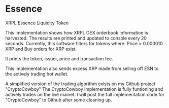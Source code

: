 # Essence
XRPL Essence Liquidity Token

This implementation shows how XRPL DEX orderbook information is harvested.
The results are printed and updated to console every 20 seconds.
Currently, this software filters for tokens where:
Price > 0.000010 XRP and Buy orders for XRP exist.

It prints the token, issuer, price and transaction fee.

This implementation also sends excess XRP made from selling off ESN to the actively trading hot wallet.


A simplified version of the trading algorithm exists on my Github project "CryptoCowboy"
The CryptoCowboy implementation is fully funtioning and actively trades on the live mainet.
I will post the full implementation code for "CryptoCowboy" to Github after some cleaning up.